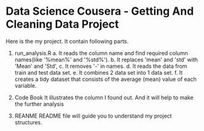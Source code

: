 Data Science Cousera - Getting And Cleaning Data Project
===============================================================

Here is the my project. It contain following parts.

1. run_analysis.R 
a. It reads the column name and find required column names(like '%mean%' and '%std%'). 
b. It replaces 'mean' and 'std' with 'Mean' and 'Std',
c. It removes '-' in names.
d. It reads the data from train and test data set. 
e. It combines 2 data set into 1 data set. 
f. It creates a tidy dataset that consists of the average (mean) value of each variable.

2. Code Book
It illustrates the column I found out. And it will help to make the further analysis

3. REANME 
README file will guide you to understand my project structures.